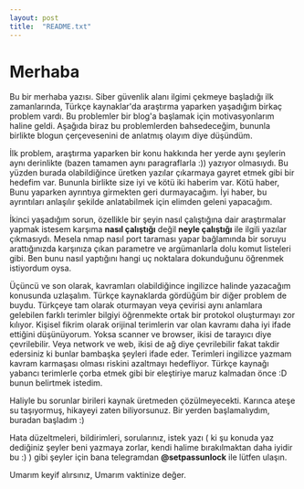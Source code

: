 ```yaml
---
layout: post
title:  "README.txt"
---
```


# Merhaba

  Bu bir merhaba yazısı. Siber güvenlik alanı ilgimi çekmeye başladığı ilk zamanlarında, Türkçe kaynaklar'da araştırma yaparken yaşadığım birkaç problem vardı. Bu problemler bir blog'a başlamak için motivasyonlarım haline geldi. Aşağıda biraz bu problemlerden bahsedeceğim, bununla birlikte blogun çerçevesenini de anlatmış olayım diye düşündüm.

  İlk problem, araştırma yaparken bir konu hakkında her yerde aynı şeylerin aynı derinlikte (bazen tamamen aynı paragraflarla :)) yazıyor olmasıydı. Bu yüzden burada olabildiğince üretken yazılar çıkarmaya gayret etmek gibi bir hedefim var. Bununla birlikte size iyi ve kötü iki haberim var. Kötü haber, Bunu yaparken ayrıntıya girmekten geri durmayacağım. İyi haber, bu ayrıntıları anlaşılır şekilde anlatabilmek için elimden geleni yapacağım.

  İkinci yaşadığım sorun, özellikle bir şeyin nasıl çalıştığına dair araştırmalar yapmak istesem karşıma **nasıl çalıştığı** değil **neyle çalıştığı** ile ilgili yazılar çıkmasıydı. Mesela nmap nasıl port taraması yapar bağlamında bir soruyu arattığınızda karşınıza çıkan parametre ve argümanlarla dolu komut listeleri gibi. Ben bunu nasıl yaptığını hangi uç noktalara dokunduğunu öğrenmek istiyordum oysa.

  Üçüncü ve son olarak, kavramları olabildiğince ingilizce halinde yazacağım konusunda uzlaşalım. Türkçe kaynaklarda gördüğüm bir diğer problem de buydu. Türkçeye tam olarak oturmayan veya çevirisi aynı anlamlara gelebilen farklı terimler bilgiyi öğrenmekte ortak bir protokol oluşturmayı zor kılıyor. Kişisel fikrim olarak orijinal terimlerin var olan kavramı daha iyi ifade ettiğini düşünüyorum. Yoksa scanner ve browser, ikisi de tarayıcı diye çevrilebilir. Veya network ve web, ikisi de ağ diye çevrilebilir fakat takdir edersiniz ki bunlar bambaşka şeyleri ifade eder. Terimleri ingilizce yazmam kavram karmaşası olması riskini azaltmayı hedefliyor. Türkçe kaynağı yabancı terimlerle çorba etmek gibi bir eleştiriye maruz kalmadan önce :D bunun belirtmek istedim.

Haliyle bu sorunlar birileri kaynak üretmeden çözülmeyecekti. Karınca ateşe su taşıyormuş, hikayeyi zaten biliyorsunuz. Bir yerden başlamalıydım, buradan başladım :) 


  Hata düzeltmeleri, bildirimleri, sorularınız, istek yazı ( ki şu konuda yaz dediğiniz şeyler beni yazmaya zorlar, kendi halime bırakılmaktan daha iyidir bu :) ) gibi şeyler için bana telegramdan **@setpassunlock** ile lütfen ulaşın.

Umarım keyif alırsınız, Umarım vaktinize değer.
